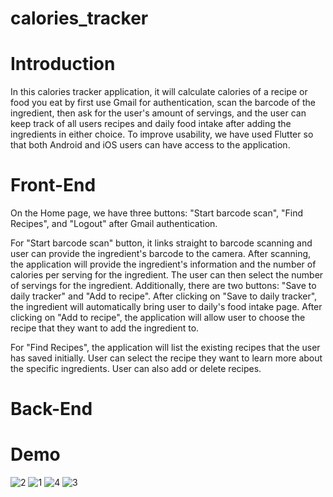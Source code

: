 # calories_tracker

# Introduction
In this calories tracker application, it will calculate calories of a recipe or food you eat by first use Gmail for authentication, scan the barcode of the ingredient, then ask for the user's amount of servings, and the user can keep track of all users recipes and daily food intake after adding the ingredients in either choice. To improve usability, we have used Flutter so that both Android and iOS users can have access to the application. 

# Front-End
On the Home page, we have three buttons: "Start barcode scan", "Find Recipes", and "Logout" after Gmail authentication. 

For "Start barcode scan" button, it links straight to barcode scanning and user can provide the ingredient's barcode to the camera. After scanning, the application will provide the ingredient's information and the number of calories per serving for the ingredient. The user can then select the number of servings for the ingredient. Additionally, there are two buttons: "Save to daily tracker" and "Add to recipe". After clicking on "Save to daily tracker", the ingredient will automatically bring user to daily's food intake page. After clicking on "Add to recipe", the application will allow user to choose the recipe that they want to add the ingredient to.

For "Find Recipes", the application will list the existing recipes that the user has saved initially. User can select the recipe they want to learn more about the specific ingredients. User can also add or delete recipes. 

# Back-End

# Demo

![2](https://user-images.githubusercontent.com/66945628/133844291-bc8dc281-5000-4444-ad22-f8c3429f2412.gif)
![1](https://user-images.githubusercontent.com/66945628/133844294-445e791a-5a35-4104-b08e-777a3a8d3e51.gif)
![4](https://user-images.githubusercontent.com/66945628/133844991-29a39abb-baf9-4158-8c65-0743c489044c.gif)
![3](https://user-images.githubusercontent.com/66945628/133844993-59b03c67-7fd6-41d7-b4b9-3e4efb4286c2.gif)
